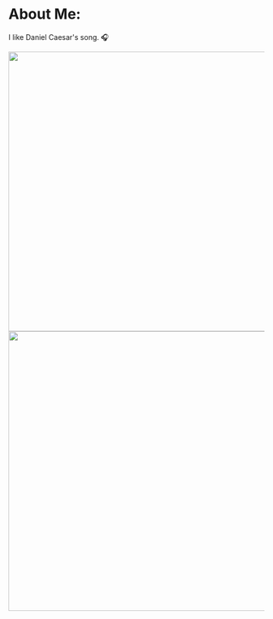 # About Me:
I like Daniel Caesar's song. 🎧

<img src="https://media1.tenor.com/m/zjPmY6uweNEAAAAd/daniel-caesar.gif" style="width:550px">
<img src="https://i.pinimg.com/736x/a4/0b/a6/a40ba698abb23f0b57fd0f89fff548ba.jpg" style="width:550px">
